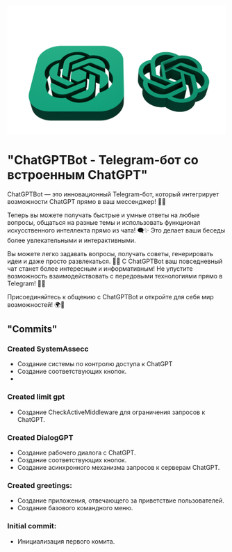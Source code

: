 ![Заставка](data/photo/avatar.png)

# "ChatGPTBot - Telegram-бот со встроенным ChatGPT"

ChatGPTBot — это инновационный Telegram-бот, который интегрирует возможности ChatGPT прямо в ваш мессенджер! 🤖💬

Теперь вы можете получать быстрые и умные ответы на любые вопросы, общаться на разные темы и использовать функционал искусственного интеллекта прямо из чата! 🗨️✨ Это делает ваши беседы более увлекательными и интерактивными.

Вы можете легко задавать вопросы, получать советы, генерировать идеи и даже просто развлекаться. 🎉💡 С ChatGPTBot ваш повседневный чат станет более интересным и информативным! Не упустите возможность взаимодействовать с передовыми технологиями прямо в Telegram! 🚀📱

Присоединяйтесь к общению с ChatGPTBot и откройте для себя мир возможностей! 🌍💖

## "Commits"
### Created SystemAssecc
- Создание системы по контролю доступа к ChatGPT
- Создание соответствующих кнопок.
- 
### Created limit gpt
- Создание CheckActiveMiddleware для ограничения запросов к ChatGPT.

### Created DialogGPT
- Создание рабочего диалога с ChatGPT.
- Создание соответствующих кнопок.
- Создание асинхронного механизма запросов к серверам ChatGPT.
  
### Created greetings:
- Создание приложения, отвечающего за приветствие пользователей.
- Создание базового командного меню.
  
### Initial commit:
- Инициализация первого комита.
   